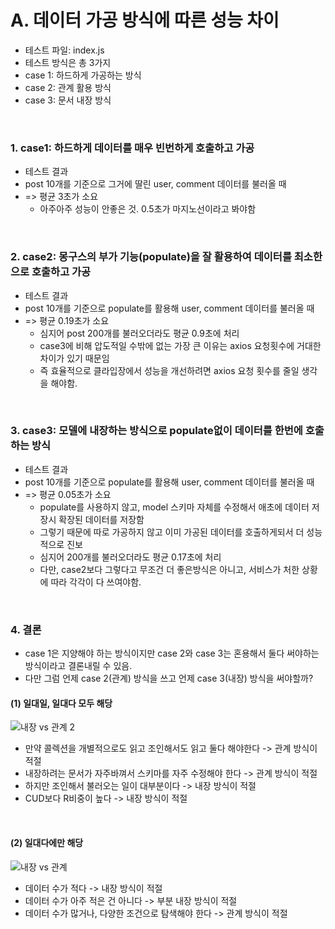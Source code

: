 # A. 데이터 가공 방식에 따른 성능 차이

- 테스트 파일: index.js
- 테스트 방식은 총 3가지
- case 1: 하드하게 가공하는 방식
- case 2: 관계 활용 방식
- case 3: 문서 내장 방식

</br>

### 1. case1: 하드하게 데이터를 매우 빈번하게 호출하고 가공

- 테스트 결과
- post 10개를 기준으로 그거에 딸린 user, comment 데이터를 불러올 때
- => 평균 3초가 소요
  - 아주아주 성능이 안좋은 것. 0.5초가 마지노선이라고 봐야함

</br>

### 2. case2: 몽구스의 부가 기능(populate)을 잘 활용하여 데이터를 최소한으로 호출하고 가공

- 테스트 결과
- post 10개를 기준으로 populate를 활용해 user, comment 데이터를 불러올 때
- => 평균 0.19초가 소요
  - 심지어 post 200개를 불러오더라도 평균 0.9초에 처리
  - case3에 비해 압도적일 수밖에 없는 가장 큰 이유는 axios 요청횟수에 거대한 차이가 있기 때문임
  - 즉 효율적으로 클라입장에서 성능을 개선하려면 axios 요청 횟수를 줄일 생각을 해야함.

</br>

### 3. case3: 모델에 내장하는 방식으로 populate없이 데이터를 한번에 호출하는 방식

- 테스트 결과
- post 10개를 기준으로 populate를 활용해 user, comment 데이터를 불러올 때
- => 평균 0.05초가 소요
  - populate를 사용하지 않고, model 스키마 자체를 수정해서 애초에 데이터 저장시 확장된 데이터를 저장함
  - 그렇기 때문에 따로 가공하지 않고 이미 가공된 데이터를 호출하게되서 더 성능적으로 진보
  - 심지어 200개를 불러오더라도 평균 0.17초에 처리
  - 다만, case2보다 그렇다고 무조건 더 좋은방식은 아니고, 서비스가 처한 상황에 따라 각각이 다 쓰여야함.

</br>

### 4. 결론

- case 1은 지양해야 하는 방식이지만 case 2와 case 3는 혼용해서 둘다 써야하는 방식이라고 결론내릴 수 있음.
- 다만 그럼 언제 case 2(관계) 방식을 쓰고 언제 case 3(내장) 방식을 써야할까?

#### (1) 일대일, 일대다 모두 해당

![내장 vs 관계 2](https://user-images.githubusercontent.com/83815628/138540832-1bde838d-9a27-4e81-8067-dd96bad08768.png)
</br>

- 만약 콜렉션을 개별적으로도 읽고 조인해서도 읽고 둘다 해야한다 -> 관계 방식이 적절
- 내장하려는 문서가 자주바껴서 스키마를 자주 수정해야 한다 -> 관계 방식이 적절
- 하지만 조인해서 불러오는 일이 대부분이다 -> 내장 방식이 적절
- CUD보다 R비중이 높다 -> 내장 방식이 적절

</br>

#### (2) 일대다에만 해당

![내장 vs 관계](https://user-images.githubusercontent.com/83815628/138540831-4c224b9e-d8f4-4c1e-98af-db1a96d535de.png)
</br>

- 데이터 수가 적다 -> 내장 방식이 적절
- 데이터 수가 아주 적은 건 아니다 -> 부분 내장 방식이 적절
- 데이터 수가 많거나, 다양한 조건으로 탐색해야 한다 -> 관계 방식이 적절
